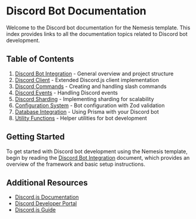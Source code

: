 # Discord Bot Documentation

Welcome to the Discord bot documentation for the Nemesis template. This index provides links to all the documentation topics related to Discord bot development.

## Table of Contents

1. [Discord Bot Integration](./discord-bot.md) - General overview and project structure
2. [Discord Client](./discord-client.md) - Extended Discord.js client implementation
3. [Discord Commands](./discord-commands.md) - Creating and handling slash commands
4. [Discord Events](./discord-events.md) - Handling Discord events
5. [Discord Sharding](./discord-sharding.md) - Implementing sharding for scalability
6. [Configuration System](./discord-configuration.md) - Bot configuration with Zod validation
7. [Database Integration](./discord-database.md) - Using Prisma with your Discord bot
8. [Utility Functions](./discord-utilities.md) - Helper utilities for bot development

## Getting Started

To get started with Discord bot development using the Nemesis template, begin by reading the [Discord Bot Integration](./discord-bot.md) document, which provides an overview of the framework and basic setup instructions.

## Additional Resources

- [Discord.js Documentation](https://discord.js.org/#/docs)
- [Discord Developer Portal](https://discord.com/developers/docs)
- [Discord.js Guide](https://discordjs.guide/)
